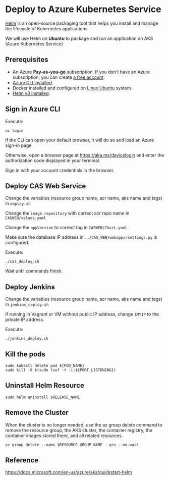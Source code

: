# Deploy to Azure Kubernetes Service

<a href="https://helm.sh/">Helm</a> is an open-source packaging tool that helps you install and manage the lifecycle of Kubernetes applications.

We will use Helm on **Ubuntu** to package and run an application on AKS (Azure Kubernetes Service)

## Prerequisites

-   An Azure **Pay-as-you-go** subscription. If you don't have an Azure subscription, you can create <a href="https://azure.microsoft.com/en-us/free/">a free account</a>.
-   <a href="https://docs.microsoft.com/en-us/cli/azure/install-azure-cli-apt?view=azure-cli-latest">Azure CLI installed</a>.
-   Docker installed and configured on <a href="https://docs.docker.com/engine/install/ubuntu/">Linux Ubuntu</a> system.
-   <a href="https://helm.sh/docs/intro/install/">Helm v3 installed</a>.

## Sign in Azure CLI

Execute:

```
az login
```

If the CLI can open your default browser, it will do so and load an Azure sign-in page.

Otherwise, open a browser page at <a>https://aka.ms/devicelogin</a> and enter the authorization code displayed in your terminal.

Sign in with your account credentials in the browser.

## Deploy CAS Web Service

Change the variables (resource group name, acr name, aks name and tags) in `deploy.sh`

Change the `image.repository` with correct acr repo name in `CASWEB/values.yaml`

Change the `appVersion` to correct tag in `CASWEB/Chart.yaml`

Make sure the database IP address in `../CAS_WEB/webapps/settings.py` is configured.

Execute:

```
./cas_deploy.sh
```

Wait until commands finish.

## Deploy Jenkins

Change the variables (resource group name, acr name, aks name and tags) in `jenkins_deploy.sh`

If running in Vagrant or VM without public IP address, change `$MYIP` to the private IP address.

Execute:
```
./jenkins_deploy.sh
```

## Kill the pods

```
sudo kubectl delete pod ${POD_NAME}
sudo kill -9 $(sudo lsof -t -i:${PORT_LISTENING})
```

## Uninstall Helm Resource

 ```
 sudo helm uninstall $RELEASE_NAME
 ```
 
## Remove the Cluster

When the cluster is no longer needed, use the az group delete command to remove the resource group, the AKS cluster, the container registry, the container images stored there, and all related resources.

```
az group delete --name $RESOURCE_GROUP_NAME --yes --no-wait
```

## Reference

<a>https://docs.microsoft.com/en-us/azure/aks/quickstart-helm</a>
